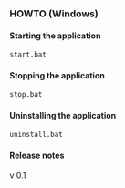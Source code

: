 ### HOWTO (Windows)

#### Starting the application

``` bash
start.bat
```

#### Stopping the application

``` bash
stop.bat
```

#### Uninstalling the application

``` bash
uninstall.bat
```


#### Release notes

v 0.1